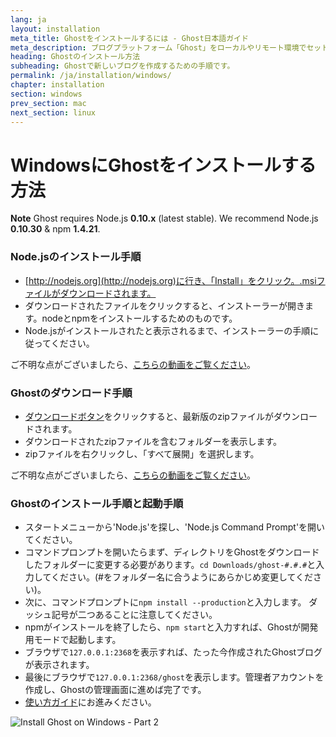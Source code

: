 ```yaml
---
lang: ja
layout: installation
meta_title: Ghostをインストールするには - Ghost日本語ガイド
meta_description: ブログプラットフォーム「Ghost」をローカルやリモート環境でセットアップするための手順です。
heading: Ghostのインストール方法
subheading: Ghostで新しいブログを作成するための手順です。
permalink: /ja/installation/windows/
chapter: installation
section: windows
prev_section: mac
next_section: linux
---
```


# WindowsにGhostをインストールする方法 <a id="install-windows"></a>

<p class="note"><strong>Note</strong> Ghost requires Node.js <strong>0.10.x</strong> (latest stable). We recommend Node.js <strong>0.10.30</strong> & npm <strong>1.4.21</strong>.</p>

### Node.jsのインストール手順

*   [http://nodejs.org](http://nodejs.org)に行き、「Install」をクリック。.msiファイルがダウンロードされます。
*   ダウンロードされたファイルをクリックすると、インストーラーが開きます。nodeとnpmをインストールするためのものです。
*   Node.jsがインストールされたと表示されるまで、インストーラーの手順に従ってください。

ご不明な点がございましたら、[こちらの動画をご覧ください](https://s3-eu-west-1.amazonaws.com/ghost-website-cdn/install-node-win.gif "Install node on Windows")。

### Ghostのダウンロード手順

*   [ダウンロードボタン](https://ghost.org/download/)をクリックすると、最新版のzipファイルがダウンロードされます。
*   ダウンロードされたzipファイルを含むフォルダーを表示します。
*   zipファイルを右クリックし、「すべて展開」を選択します。

ご不明な点がございましたら、[こちらの動画をご覧ください](https://s3-eu-west-1.amazonaws.com/ghost-website-cdn/install-ghost-win.gif "Install Ghost on Windows Part 1")。

### Ghostのインストール手順と起動手順

*   スタートメニューから'Node.js'を探し、'Node.js Command Prompt'を開いてください。
*   コマンドプロンプトを開いたらまず、ディレクトリをGhostをダウンロードしたフォルダーに変更する必要があります。`cd Downloads/ghost-#.#.#`と入力してください。(#をフォルダー名に合うようにあらかじめ変更してください)。
*   次に、コマンドプロンプトに`npm install --production`と入力します。 <span class="note">ダッシュ記号が二つあることに注意してください。</span>
*   npmがインストールを終了したら、`npm start`と入力すれば、Ghostが開発用モードで起動します。
*   ブラウザで<code class="path">127.0.0.1:2368</code>を表示すれば、たった今作成されたGhostブログが表示されます。
*   最後にブラウザで<code class="path">127.0.0.1:2368/ghost</code>を表示します。管理者アカウントを作成し、Ghostの管理画面に進めば完了です。
*   [使い方ガイド](/usage)にお進みください。

![](https://s3-eu-west-1.amazonaws.com/ghost-website-cdn/install-ghost-win-2.gif "Install Ghost on Windows - Part 2")

